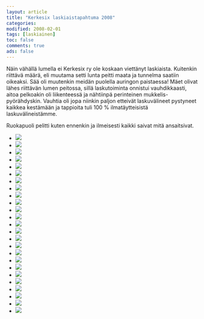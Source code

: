 ```yaml
--- 
layout: article 
title: "Kerkesix laskiaistapahtuma 2008" 
categories: 
modified: 2008-02-01 
tags: [laskiainen]
toc: false 
comments: true 
ads: false 
--- 
```


Näin vähällä lumella ei Kerkesix ry ole koskaan viettänyt laskiaista.
Kuitenkin riittävä määrä, eli muutama setti lunta peitti maata ja
tunnelma saatiin oikeaksi. Sää oli muutenkin meidän puolella auringon
paistaessa! Mäet olivat lähes riittävän lumen peitossa, sillä
laskutoiminta onnistui vauhdikkaasti, aitoa pelkoakin oli liikenteessä
ja nähtiinpä perinteinen mukkelis-pyörähdyskin. Vauhtia oli jopa niinkin
paljon etteivät laskuvälineet pystyneet kaikkea kestämään ja tappioita
tuli 100 % ilmatäytteisistä laskuvälineistämme.

Ruokapuoli pelitti kuten ennenkin ja ilmeisesti kaikki saivat mitä
ansaitsivat.

<div class="image-gallery">

-   [![](/Media/Default/ImageGalleries/laskiainen-2008/Thumbnails/IMG_1150.JPG)](/Media/Default/ImageGalleries/laskiainen-2008/IMG_1150.JPG)
-   [![](/Media/Default/ImageGalleries/laskiainen-2008/Thumbnails/IMG_1151.JPG)](/Media/Default/ImageGalleries/laskiainen-2008/IMG_1151.JPG)
-   [![](/Media/Default/ImageGalleries/laskiainen-2008/Thumbnails/IMG_1152.JPG)](/Media/Default/ImageGalleries/laskiainen-2008/IMG_1152.JPG)
-   [![](/Media/Default/ImageGalleries/laskiainen-2008/Thumbnails/IMG_1153.JPG)](/Media/Default/ImageGalleries/laskiainen-2008/IMG_1153.JPG)
-   [![](/Media/Default/ImageGalleries/laskiainen-2008/Thumbnails/IMG_1155.JPG)](/Media/Default/ImageGalleries/laskiainen-2008/IMG_1155.JPG)
-   [![](/Media/Default/ImageGalleries/laskiainen-2008/Thumbnails/IMG_1157.JPG)](/Media/Default/ImageGalleries/laskiainen-2008/IMG_1157.JPG)
-   [![](/Media/Default/ImageGalleries/laskiainen-2008/Thumbnails/IMG_1159.JPG)](/Media/Default/ImageGalleries/laskiainen-2008/IMG_1159.JPG)
-   [![](/Media/Default/ImageGalleries/laskiainen-2008/Thumbnails/IMG_1160.JPG)](/Media/Default/ImageGalleries/laskiainen-2008/IMG_1160.JPG)
-   [![](/Media/Default/ImageGalleries/laskiainen-2008/Thumbnails/IMG_1161.JPG)](/Media/Default/ImageGalleries/laskiainen-2008/IMG_1161.JPG)
-   [![](/Media/Default/ImageGalleries/laskiainen-2008/Thumbnails/IMG_6534.JPG)](/Media/Default/ImageGalleries/laskiainen-2008/IMG_6534.JPG)
-   [![](/Media/Default/ImageGalleries/laskiainen-2008/Thumbnails/IMG_6551.JPG)](/Media/Default/ImageGalleries/laskiainen-2008/IMG_6551.JPG)
-   [![](/Media/Default/ImageGalleries/laskiainen-2008/Thumbnails/IMG_6555.JPG)](/Media/Default/ImageGalleries/laskiainen-2008/IMG_6555.JPG)
-   [![](/Media/Default/ImageGalleries/laskiainen-2008/Thumbnails/IMG_6558.JPG)](/Media/Default/ImageGalleries/laskiainen-2008/IMG_6558.JPG)
-   [![](/Media/Default/ImageGalleries/laskiainen-2008/Thumbnails/IMG_6559.JPG)](/Media/Default/ImageGalleries/laskiainen-2008/IMG_6559.JPG)
-   [![](/Media/Default/ImageGalleries/laskiainen-2008/Thumbnails/IMG_6560.JPG)](/Media/Default/ImageGalleries/laskiainen-2008/IMG_6560.JPG)
-   [![](/Media/Default/ImageGalleries/laskiainen-2008/Thumbnails/IMG_6569.JPG)](/Media/Default/ImageGalleries/laskiainen-2008/IMG_6569.JPG)
-   [![](/Media/Default/ImageGalleries/laskiainen-2008/Thumbnails/IMG_6578.JPG)](/Media/Default/ImageGalleries/laskiainen-2008/IMG_6578.JPG)
-   [![](/Media/Default/ImageGalleries/laskiainen-2008/Thumbnails/laksiainen%202008%20001.jpg)](/Media/Default/ImageGalleries/laskiainen-2008/laksiainen%202008%20001.jpg)
-   [![](/Media/Default/ImageGalleries/laskiainen-2008/Thumbnails/laksiainen%202008%20002.jpg)](/Media/Default/ImageGalleries/laskiainen-2008/laksiainen%202008%20002.jpg)
-   [![](/Media/Default/ImageGalleries/laskiainen-2008/Thumbnails/laksiainen%202008%20004.jpg)](/Media/Default/ImageGalleries/laskiainen-2008/laksiainen%202008%20004.jpg)
-   [![](/Media/Default/ImageGalleries/laskiainen-2008/Thumbnails/laksiainen%202008%20005.jpg)](/Media/Default/ImageGalleries/laskiainen-2008/laksiainen%202008%20005.jpg)
-   [![](/Media/Default/ImageGalleries/laskiainen-2008/Thumbnails/laksiainen%202008%20006.jpg)](/Media/Default/ImageGalleries/laskiainen-2008/laksiainen%202008%20006.jpg)
-   [![](/Media/Default/ImageGalleries/laskiainen-2008/Thumbnails/laksiainen%202008%20008.jpg)](/Media/Default/ImageGalleries/laskiainen-2008/laksiainen%202008%20008.jpg)
-   [![](/Media/Default/ImageGalleries/laskiainen-2008/Thumbnails/laksiainen%202008%20009.jpg)](/Media/Default/ImageGalleries/laskiainen-2008/laksiainen%202008%20009.jpg)
-   [![](/Media/Default/ImageGalleries/laskiainen-2008/Thumbnails/laksiainen%202008%20010.jpg)](/Media/Default/ImageGalleries/laskiainen-2008/laksiainen%202008%20010.jpg)

</div>
